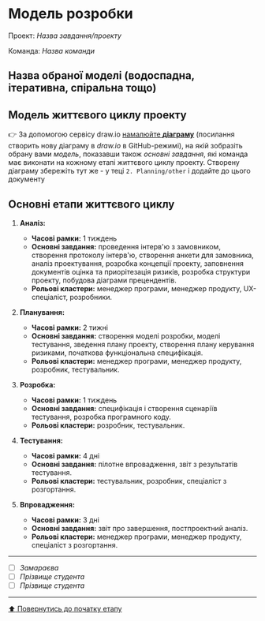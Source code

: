 # Модель розробки

Проект: *Назва завдання/проекту*

Команда: *Назва команди*

## Назва обраної моделі (водоспадна, ітеративна, спіральна тощо) 

## Модель життєвого циклу проекту

:point_right: За допомогою сервісу draw.io [намалюйте **діаграму**](https://www.draw.io/?mode=github) (посилання створить нову діаграму в *draw.io* в GitHub-режимі), на якій зобразіть обрану вами *модель*, показавши також *основні завдання*, які команда має виконати на кожному етапі життєвого циклу проекту. Створену діаграму збережіть тут же - у теці ````2. Planning/other```` і додайте до цього документу

## Основні етапи життєвого циклу

1. **Аналіз:**
   - **Часові рамки:** 1 тиждень
   - **Основні завдання:** проведення інтерв'ю з замовником, створення протоколу інтерв'ю, створення анкети для замовника, аналіз проектування, розробка концепції проекту, заповнення документів оцінка та приорітезація ризиків, розробка структури проекту, побудова діаграми прецендентів.
   - **Рольові кластери:** менеджер програми, менеджер продукту, UX-спеціаліст, розробники.

2. **Планування:**
   - **Часові рамки:** 2 тижні
   - **Основні завдання:** створення моделі розробки, моделі тестування, зведення плану проекту, створення плану керування ризиками, початкова функціональна специфікація.
   - **Рольові кластери:** менеджер програми, менеджер продукту, розробник, тестувальник.

3. **Розробка:**
   - **Часові рамки:** 1 тиждень
   - **Основні завдання:** специфікація і створення сценаріїв тестування, розробка програмного коду.
   - **Рольові кластери:** розробник, тестувальник.

4. **Тестування:**
   - **Часові рамки:** 4 дні
   - **Основні завдання:** пілотне впровадження, звіт з результатів тестування.
   - **Рольові кластери:** тестувальник, розробник, спеціаліст з розгортання.

5. **Впровадження:**
   - **Часові рамки:** 3 дні
   - **Основні завдання:** звіт про завершення, постпроектний аналіз.
   - **Рольові кластери:** менеджер програми, менеджер продукту, спеціаліст з розгортання.


---

- [ ] *Замараєва*
- [ ] *Прізвище студента*
- [ ] *Прізвище студента*

---
[:arrow_up: Повернутись до початку етапу](/docs/2.Planning/README.md)
